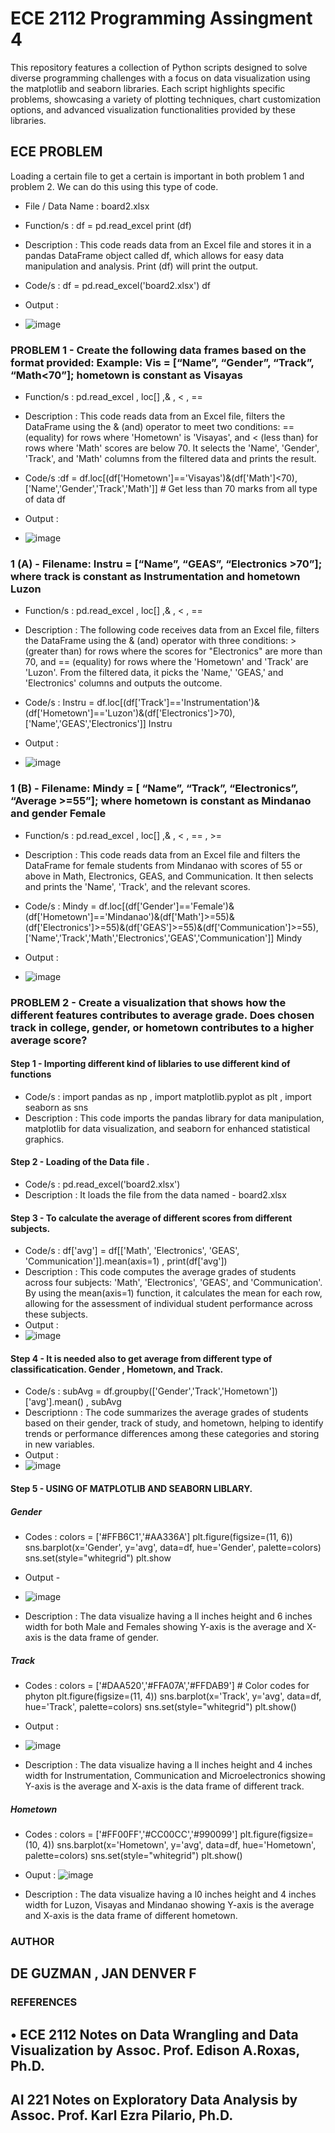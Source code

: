 # ECE 2112 Programming Assingment 4
This repository features a collection of Python scripts designed to solve diverse programming challenges with a focus on data visualization using the matplotlib and seaborn libraries. Each script highlights specific problems, showcasing a variety of plotting techniques, chart customization options, and advanced visualization functionalities provided by these libraries.

## ECE PROBLEM
Loading a certain file to get a certain is important in both problem 1 and problem 2. We can do this using this type of code.
* File / Data Name : board2.xlsx
* Function/s : df = pd.read_excel
               print (df) 
* Description : This code reads data from an Excel file and stores it in a pandas DataFrame object called df, which allows for easy data manipulation and analysis. Print (df) will print the output. 
* Code/s : df = pd.read_excel('board2.xlsx')
           df
  
* Output :
*  ![image](https://github.com/user-attachments/assets/4ac64475-d0f6-4ae5-ace6-50e91ef70f81)





### PROBLEM 1 - Create the following data frames based on the format provided: Example: Vis = [“Name”, “Gender”, “Track”, “Math<70”]; hometown is constant as Visayas

* Function/s : pd.read_excel , loc[] ,& , < , == 
* Description : This code reads data from an Excel file, filters the DataFrame using the & (and) operator to meet two conditions: == (equality) for rows where 'Hometown' is 'Visayas', and < (less than) for rows where 'Math' scores are below 70. It selects the 'Name', 'Gender', 'Track', and 'Math' columns from the filtered data
  and prints the result.

* Code/s :df = df.loc[(df['Hometown']=='Visayas')&(df['Math']<70),['Name','Gender','Track','Math']] # Get less than 70 marks from all type of data df

* Output :
* ![image](https://github.com/user-attachments/assets/80ec0be6-7af1-497f-b571-1f182d667a98)


  


### 1 (A) - Filename: Instru = [“Name”, “GEAS”, “Electronics >70”]; where track is constant as Instrumentation and hometown Luzon

* Function/s : pd.read_excel , loc[] ,& , < , == 
* Description : The following code receives data from an Excel file, filters the DataFrame using the & (and) operator with three conditions: > (greater than) for rows where the scores for "Electronics" are more than 70, and == (equality) for rows where the 'Hometown' and 'Track' are 'Luzon'. From the filtered data, it picks the 'Name,' 'GEAS,' and 'Electronics' columns and outputs the outcome.

* Code/s : Instru = df.loc[(df['Track']=='Instrumentation')&(df['Hometown']=='Luzon')&(df['Electronics']>70),['Name','GEAS','Electronics']]
Instru

* Output :
* ![image](https://github.com/user-attachments/assets/fa88d244-eb01-46fe-bf0d-0b735db71b27)



### 1 (B) - Filename: Mindy = [ “Name”, “Track”, “Electronics”, “Average >=55”]; where hometown is constant as Mindanao and gender Female

* Function/s : pd.read_excel , loc[] ,& , < , == , >= 
* Description : This code reads data from an Excel file and filters the DataFrame for female students from Mindanao with scores of 55 or above in Math, Electronics, GEAS, and Communication. It then selects and prints the 'Name', 'Track', and the relevant scores.

* Code/s : Mindy = df.loc[(df['Gender']=='Female')&(df['Hometown']=='Mindanao')&(df['Math']>=55)&(df['Electronics']>=55)&(df['GEAS']>=55)&(df['Communication']>=55),['Name','Track','Math','Electronics','GEAS','Communication']]
Mindy

* Output :
*  ![image](https://github.com/user-attachments/assets/ac7c0468-c68d-4e52-9f83-8503ea05239a)



### PROBLEM 2 - Create a visualization that shows how the different features contributes to average grade. Does chosen track in college, gender, or hometown contributes to a higher average score?

#### Step 1 - Importing different kind of liblaries to use different kind of functions
* Code/s : import pandas as np , import matplotlib.pyplot as plt , import seaborn as sns 
* Description :  This code imports the pandas library for data manipulation, matplotlib for data visualization, and seaborn for enhanced statistical graphics.

#### Step 2 - Loading of the Data file . 
* Code/s  : pd.read_excel('board2.xlsx')
* Description : It loads the file from the data named - board2.xlsx

#### Step 3 - To calculate the average of different scores from different subjects. 

* Code/s : df['avg'] = df[['Math', 'Electronics', 'GEAS', 'Communication']].mean(axis=1)  , print(df['avg'])
* Description : This code computes the average grades of students across four subjects: 'Math', 'Electronics', 'GEAS', and 'Communication'. By using the mean(axis=1) function, it calculates the mean for each row, allowing for the assessment of individual student performance across these subjects.
* Output :
* ![image](https://github.com/user-attachments/assets/aa63bf61-5d52-4fba-80bf-c89e01908cae)


#### Step 4 - It is needed also to get average from different type of classificatication. Gender , Hometown,  and Track.
* Code/s : subAvg = df.groupby(['Gender','Track','Hometown'])['avg'].mean() , subAvg
* Descriptionn : The code summarizes the average grades of students based on their gender, track of study, and hometown, helping to identify trends or performance differences among these categories and storing in new variables. 
* Output :
* ![image](https://github.com/user-attachments/assets/05fcf3fe-596f-4464-8f36-9989f6179f34)

#### Step 5 - USING OF MATPLOTLIB AND SEABORN LIBLARY. 

##### Gender 
* Codes : 
colors = ['#FFB6C1','#AA336A']
plt.figure(figsize=(11, 6))
sns.barplot(x='Gender', y='avg', data=df, hue='Gender', palette=colors)
sns.set(style="whitegrid")
plt.show


* Output -
* ![image](https://github.com/user-attachments/assets/9a0c00e1-a5cd-4f9b-8d82-5428cad17882)

* Description : The data visualize having a ll inches height and 6 inches width for both Male and Females showing Y-axis is the average and X-axis is the data frame of gender. 


##### Track 
* Codes : 
colors = ['#DAA520','#FFA07A','#FFDAB9'] # Color codes for phyton
plt.figure(figsize=(11, 4))
sns.barplot(x='Track', y='avg', data=df, hue='Track', palette=colors)
sns.set(style="whitegrid")
plt.show()

* Output : 
* ![image](https://github.com/user-attachments/assets/e168b00a-bd26-4c05-9a05-ae971483254e)

* Description : The data visualize having a ll inches height and 4 inches width for Instrumentation, Communication and Microelectronics showing Y-axis is the average and X-axis is the data frame of different track.  


##### Hometown 
* Codes :
colors = ['#FF00FF','#CC00CC','#990099']
plt.figure(figsize=(10, 4))
sns.barplot(x='Hometown', y='avg', data=df, hue='Hometown', palette=colors)
sns.set(style="whitegrid")
plt.show()

* Ouput :
![image](https://github.com/user-attachments/assets/6fab7025-d75d-46f4-a923-8c2a909f5ca3)

* Description : The data visualize having a l0 inches height and 4 inches width for Luzon, Visayas and Mindanao showing Y-axis is the average and X-axis is the data frame of different hometown.  



### AUTHOR 
## DE GUZMAN , JAN DENVER F 

### REFERENCES 
## • ECE 2112 Notes on Data Wrangling and Data Visualization by Assoc. Prof. Edison A.Roxas, Ph.D.
## AI 221 Notes on Exploratory Data Analysis by Assoc. Prof. Karl Ezra Pilario, Ph.D.

















